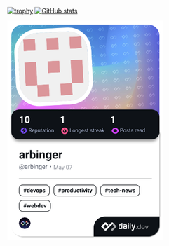 [![trophy](https://github-profile-trophy.vercel.app/?username=alphaleadership)](https://github.com/ryo-ma/github-profile-trophy)
[![ GitHub stats](https://data-blake.vercel.app/api?username=anuraghazra)](https://github.com/anuraghazra/github-readme-stats)
<!--
**alphaleadership/alphaleadership** is a ✨ _special_ ✨ repository because its `README.md` (this file) appears on your GitHub profile.

Here are some ideas to get you started:

- 🔭 I’m currently working on ...
- 🌱 I’m currently learning ...
- 👯 I’m looking to collaborate on ...
- 🤔 I’m looking for help with ...
- 💬 Ask me about ...
- 📫 How to reach me: ...
- 😄 Pronouns: ...
- ⚡ Fun fact: ...
-->
<a href="https://app.daily.dev/alphaleadership"><img src="./devcard.png" width="356" alt="alphaleadership Dev Card"/></a>